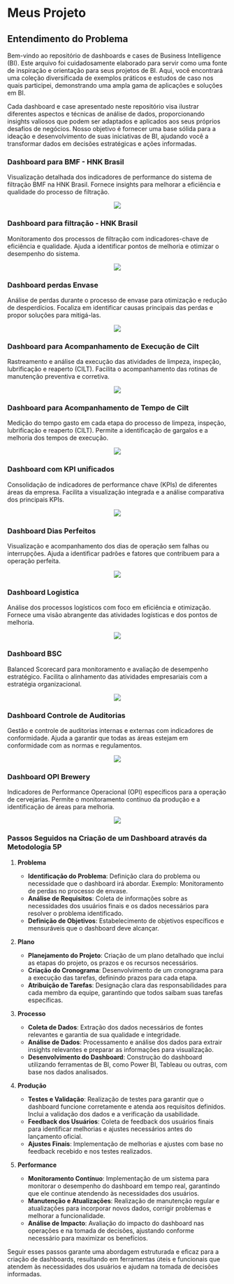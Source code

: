 
# Meus Projeto

## Entendimento do Problema

Bem-vindo ao repositório de dashboards e cases de Business Intelligence (BI). Este arquivo foi cuidadosamente elaborado para servir como uma fonte de inspiração e orientação para seus projetos de BI. Aqui, você encontrará uma coleção diversificada de exemplos práticos e estudos de caso nos quais participei, demonstrando uma ampla gama de aplicações e soluções em BI.

Cada dashboard e case apresentado neste repositório visa ilustrar diferentes aspectos e técnicas de análise de dados, proporcionando insights valiosos que podem ser adaptados e aplicados aos seus próprios desafios de negócios. Nosso objetivo é fornecer uma base sólida para a ideação e desenvolvimento de suas iniciativas de BI, ajudando você a transformar dados em decisões estratégicas e ações informadas.

### Dashboard para BMF - HNK Brasil

Visualização detalhada dos indicadores de performance do sistema de filtração BMF na HNK Brasil. Fornece insights para melhorar a eficiência e qualidade do processo de filtração.

<p align="center">
   <img src= "BMF.jpeg">

### Dashboard para filtração - HNK Brasil

Monitoramento dos processos de filtração com indicadores-chave de eficiência e qualidade. Ajuda a identificar pontos de melhoria e otimizar o desempenho do sistema.

<p align="center">
   <img src= "FILTRAÇÃO.jpeg">

### Dashboard perdas Envase

Análise de perdas durante o processo de envase para otimização e redução de desperdícios. Focaliza em identificar causas principais das perdas e propor soluções para mitigá-las.

<p align="center">
   <img src= "PACK LOSS.jpeg">

### Dashboard para Acompanhamento de Execução de Cilt

Rastreamento e análise da execução das atividades de limpeza, inspeção, lubrificação e reaperto (CILT). Facilita o acompanhamento das rotinas de manutenção preventiva e corretiva.

<p align="center">
   <img src= "T CILT.jpeg">

### Dashboard para Acompanhamento de Tempo de Cilt

Medição do tempo gasto em cada etapa do processo de limpeza, inspeção, lubrificação e reaperto (CILT). Permite a identificação de gargalos e a melhoria dos tempos de execução.

<p align="center">
   <img src= "CILT.jpeg">

### Dashboard com KPI unificados

Consolidação de indicadores de performance chave (KPIs) de diferentes áreas da empresa. Facilita a visualização integrada e a análise comparativa dos principais KPIs.

<p align="center">
   <img src= "KPIS.jpeg">

### Dashboard Dias Perfeitos

Visualização e acompanhamento dos dias de operação sem falhas ou interrupções. Ajuda a identificar padrões e fatores que contribuem para a operação perfeita.

<p align="center">
   <img src= "PERFECT.jpeg">

### Dashboard Logistica

Análise dos processos logísticos com foco em eficiência e otimização. Fornece uma visão abrangente das atividades logísticas e dos pontos de melhoria.

<p align="center">
   <img src= "LOGISTICA.jpeg">

### Dashboard BSC

Balanced Scorecard para monitoramento e avaliação de desempenho estratégico. Facilita o alinhamento das atividades empresariais com a estratégia organizacional.

<p align="center">
   <img src= "BSC 1.jpeg">

### Dashboard Controle de Auditorias

Gestão e controle de auditorias internas e externas com indicadores de conformidade. Ajuda a garantir que todas as áreas estejam em conformidade com as normas e regulamentos.

<p align="center">
   <img src= "AUDITORIAS.jpeg">

### Dashboard OPI Brewery

Indicadores de Performance Operacional (OPI) específicos para a operação de cervejarias. Permite o monitoramento contínuo da produção e a identificação de áreas para melhoria.

<p align="center">
   <img src= "OPI.jpeg">


### Passos Seguidos na Criação de um Dashboard através da Metodologia 5P

1. **Problema**
   - **Identificação do Problema**: Definição clara do problema ou necessidade que o dashboard irá abordar. Exemplo: Monitoramento de perdas no processo de envase.
   - **Análise de Requisitos**: Coleta de informações sobre as necessidades dos usuários finais e os dados necessários para resolver o problema identificado.
   - **Definição de Objetivos**: Estabelecimento de objetivos específicos e mensuráveis que o dashboard deve alcançar. 

2. **Plano**
   - **Planejamento do Projeto**: Criação de um plano detalhado que inclui as etapas do projeto, os prazos e os recursos necessários.
   - **Criação do Cronograma**: Desenvolvimento de um cronograma para a execução das tarefas, definindo prazos para cada etapa.
   - **Atribuição de Tarefas**: Designação clara das responsabilidades para cada membro da equipe, garantindo que todos saibam suas tarefas específicas.

3. **Processo**
   - **Coleta de Dados**: Extração dos dados necessários de fontes relevantes e garantia de sua qualidade e integridade.
   - **Análise de Dados**: Processamento e análise dos dados para extrair insights relevantes e preparar as informações para visualização.
   - **Desenvolvimento do Dashboard**: Construção do dashboard utilizando ferramentas de BI, como Power BI, Tableau ou outras, com base nos dados analisados.

4. **Produção**
   - **Testes e Validação**: Realização de testes para garantir que o dashboard funcione corretamente e atenda aos requisitos definidos. Inclui a validação dos dados e a verificação da usabilidade.
   - **Feedback dos Usuários**: Coleta de feedback dos usuários finais para identificar melhorias e ajustes necessários antes do lançamento oficial.
   - **Ajustes Finais**: Implementação de melhorias e ajustes com base no feedback recebido e nos testes realizados.

5. **Performance**
   - **Monitoramento Contínuo**: Implementação de um sistema para monitorar o desempenho do dashboard em tempo real, garantindo que ele continue atendendo às necessidades dos usuários.
   - **Manutenção e Atualizações**: Realização de manutenção regular e atualizações para incorporar novos dados, corrigir problemas e melhorar a funcionalidade.
   - **Análise de Impacto**: Avaliação do impacto do dashboard nas operações e na tomada de decisões, ajustando conforme necessário para maximizar os benefícios.

Seguir esses passos garante uma abordagem estruturada e eficaz para a criação de dashboards, resultando em ferramentas úteis e funcionais que atendem às necessidades dos usuários e ajudam na tomada de decisões informadas.
